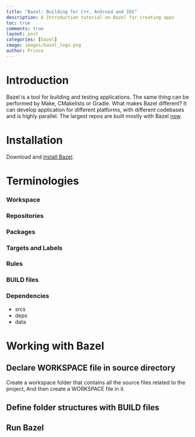```yaml
---
title: "Bazel: Building for C++, Android and IOS"
description: A Introduction tutorial on Bazel for creating apps
toc: true
comments: true
layout: post
categories: [bazel]
image: images/bazel_logo.png
author: Prince
---
```


# Introduction

Bazel is a tool for building and testing applications. The same thing can be performed by Make, CMakelists or Gradle.
What makes Bazel different? It can develop application for different platforms, with different codebases and is highly parallel. The largest repos are built mostly with Bazel [now](https://bazel.build/users.html).

# Installation

Download and [install Bazel](https://docs.bazel.build/versions/main/install.html).

# Terminologies

### Workspace
### Repositories
### Packages
### Targets and Labels
### Rules
### BUILD files
### Dependencies
- srcs
- deps
- data


# Working with Bazel

## Declare WORKSPACE file in source directory

Create a workspace folder that contains all the source files related to the project, And then create a WORKSPACE file in it. 

## Define folder structures with BUILD files


## Run Bazel

